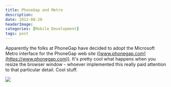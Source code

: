 ```yaml
---
title: PhoneGap and Metro
description: 
date: 2012-08-20
headerImage: 
categories: [Mobile Development]
tags: post
---
```


Apparently the folks at PhoneGap have decided to adopt the Microsoft Metro interface for the PhoneGap web site ([www.phonegap.com](https://www.phonegap.com)). It's pretty cool what happens when you resize the browser window - whoever implemented this really paid attention to that particular detail. Cool stuff.

![](/images/stories/2012/phonegap-metro.png)